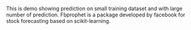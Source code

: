 This is demo showing prediction on small training dataset and with large number of prediction. Fbprophet is a package developed by facebook for stock forecasting based on scikit-learning. 
